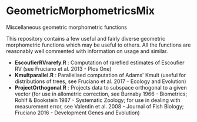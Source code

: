 # GeometricMorphometricsMix
Miscellaneous geometric morphometric functions

This repository contains a few useful and fairly diverse geometric morphometric functions which may be useful to others.
All the functions are reasonably well commented with information on usage and similar.

- **EscoufierRVrarefy.R** : Computation of rarefied estimates of Escoufier RV (see Fruciano et al. 2013 - Plos One)
- **Kmultparallel.R** : Parallelised computation of Adams' Kmult (useful for distributions of trees, see Fruciano et al. 2017 - Ecology and Evolution)
- **ProjectOrthogonal.R** : Projects data to subspace orthogonal to a given vector (for use in allometric correction, see Burnaby 1966 - Biometrics; Rohlf & Bookstein 1987 - Systematic Zoology; for use in dealing with measurement error, see Valentin et al. 2008 - Journal of Fish Biology; Fruciano 2016 - Development Genes and Evolution)
